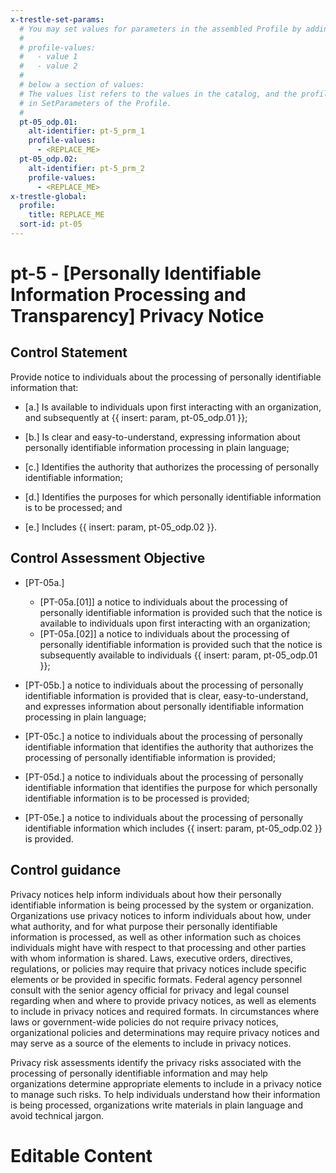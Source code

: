 ```yaml
---
x-trestle-set-params:
  # You may set values for parameters in the assembled Profile by adding
  #
  # profile-values:
  #   - value 1
  #   - value 2
  #
  # below a section of values:
  # The values list refers to the values in the catalog, and the profile-values represent values
  # in SetParameters of the Profile.
  #
  pt-05_odp.01:
    alt-identifier: pt-5_prm_1
    profile-values:
      - <REPLACE_ME>
  pt-05_odp.02:
    alt-identifier: pt-5_prm_2
    profile-values:
      - <REPLACE_ME>
x-trestle-global:
  profile:
    title: REPLACE_ME
  sort-id: pt-05
---
```


# pt-5 - \[Personally Identifiable Information Processing and Transparency\] Privacy Notice

## Control Statement

Provide notice to individuals about the processing of personally identifiable information that:

- \[a.\] Is available to individuals upon first interacting with an organization, and subsequently at {{ insert: param, pt-05_odp.01 }};

- \[b.\] Is clear and easy-to-understand, expressing information about personally identifiable information processing in plain language;

- \[c.\] Identifies the authority that authorizes the processing of personally identifiable information;

- \[d.\] Identifies the purposes for which personally identifiable information is to be processed; and

- \[e.\] Includes {{ insert: param, pt-05_odp.02 }}.

## Control Assessment Objective

- \[PT-05a.\]

  - \[PT-05a.[01]\] a notice to individuals about the processing of personally identifiable information is provided such that the notice is available to individuals upon first interacting with an organization;
  - \[PT-05a.[02]\] a notice to individuals about the processing of personally identifiable information is provided such that the notice is subsequently available to individuals {{ insert: param, pt-05_odp.01 }};

- \[PT-05b.\] a notice to individuals about the processing of personally identifiable information is provided that is clear, easy-to-understand, and expresses information about personally identifiable information processing in plain language;

- \[PT-05c.\] a notice to individuals about the processing of personally identifiable information that identifies the authority that authorizes the processing of personally identifiable information is provided;

- \[PT-05d.\] a notice to individuals about the processing of personally identifiable information that identifies the purpose for which personally identifiable information is to be processed is provided;

- \[PT-05e.\] a notice to individuals about the processing of personally identifiable information which includes {{ insert: param, pt-05_odp.02 }} is provided.

## Control guidance

Privacy notices help inform individuals about how their personally identifiable information is being processed by the system or organization. Organizations use privacy notices to inform individuals about how, under what authority, and for what purpose their personally identifiable information is processed, as well as other information such as choices individuals might have with respect to that processing and other parties with whom information is shared. Laws, executive orders, directives, regulations, or policies may require that privacy notices include specific elements or be provided in specific formats. Federal agency personnel consult with the senior agency official for privacy and legal counsel regarding when and where to provide privacy notices, as well as elements to include in privacy notices and required formats. In circumstances where laws or government-wide policies do not require privacy notices, organizational policies and determinations may require privacy notices and may serve as a source of the elements to include in privacy notices.

Privacy risk assessments identify the privacy risks associated with the processing of personally identifiable information and may help organizations determine appropriate elements to include in a privacy notice to manage such risks. To help individuals understand how their information is being processed, organizations write materials in plain language and avoid technical jargon.

# Editable Content

<!-- Make additions and edits below -->
<!-- The above represents the contents of the control as received by the profile, prior to additions. -->
<!-- If the profile makes additions to the control, they will appear below. -->
<!-- The above markdown may not be edited but you may edit the content below, and/or introduce new additions to be made by the profile. -->
<!-- If there is a yaml header at the top, parameter values may be edited. Use --set-parameters to incorporate the changes during assembly. -->
<!-- The content here will then replace what is in the profile for this control, after running profile-assemble. -->
<!-- The current profile has no added parts for this control, but you may add new ones here. -->
<!-- Each addition must have a heading either of the form ## Control my_addition_name -->
<!-- or ## Part a. (where the a. refers to one of the control statement labels.) -->
<!-- "## Control" parts are new parts added after the statement part. -->
<!-- "## Part" parts are new parts added into the top-level statement part with that label. -->
<!-- Subparts may be added with nested hash levels of the form ### My Subpart Name -->
<!-- underneath the parent ## Control or ## Part being added -->
<!-- See https://ibm.github.io/compliance-trestle/tutorials/ssp_profile_catalog_authoring/ssp_profile_catalog_authoring for guidance. -->
